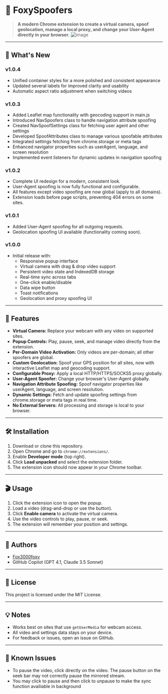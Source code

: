 # 🦊 FoxySpoofers

> **A modern Chrome extension to create a virtual camera, spoof geolocation, manage a local proxy, and change your User-Agent directly in your browser.**
![image](https://github.com/user-attachments/assets/ea6971f5-4324-463e-8861-d2b43198383d)
---

## 🚨 What's New
### v1.0.4
- Unified container styles for a more polished and consistent appearance
- Updated several labels for improved clarity and usability
- Automatic aspect ratio adjustment when switching videos

### v1.0.3
- Added Leaflet map functionality with geocoding support in main.js
- Introduced NavSpoofers class to handle navigation attribute spoofing
- Created NavSpoofSettings class for fetching user agent and other settings
- Developed SpoofAttributes class to manage various spoofable attributes
- Integrated settings fetching from chrome.storage or meta tags
- Enhanced navigator properties such as userAgent, language, and screen resolution
- Implemented event listeners for dynamic updates in navigation spoofing

### v1.0.2
- Complete UI redesign for a modern, consistent look.
- User-Agent spoofing is now fully functional and configurable.
- All features except video spoofing are now global (apply to all domains).
- Extension loads before page scripts, preventing 404 errors on some sites.

### v1.0.1
- Added User-Agent spoofing for all outgoing requests.
- Geolocation spoofing UI available (functionality coming soon).

### v1.0.0
- Initial release with:
  - Responsive popup interface
  - Virtual camera with drag & drop video support
  - Persistent video state and IndexedDB storage
  - Real-time sync across tabs
  - One-click enable/disable
  - Data wipe button
  - Toast notifications
  - Geolocation and proxy spoofing UI

---

## 🚀 Features

- **Virtual Camera:** Replace your webcam with any video on supported sites.
- **Popup Controls:** Play, pause, seek, and manage video directly from the extension.
- **Per-Domain Video Activation:** Only videos are per-domain; all other spoofers are global.
- **Custom Geolocation:** Spoof your GPS position for all sites, now with interactive Leaflet map and geocoding support.
- **Configurable Proxy:** Apply a local HTTP/HTTPS/SOCKS5 proxy globally.
- **User-Agent Spoofer:** Change your browser's User-Agent globally.
- **Navigation Attribute Spoofing:** Spoof navigator properties like userAgent, language, and screen resolution.
- **Dynamic Settings:** Fetch and update spoofing settings from chrome.storage or meta tags in real time.
- **No External Servers:** All processing and storage is local to your browser.

---

## 🛠️ Installation

1. Download or clone this repository.
2. Open Chrome and go to `chrome://extensions/`.
3. Enable **Developer mode** (top right).
4. Click **Load unpacked** and select the extension folder.
5. The extension icon should now appear in your Chrome toolbar.

---

## 🎬 Usage

1. Click the extension icon to open the popup.
2. Load a video (drag-and-drop or use the button).
3. Click **Enable camera** to activate the virtual camera.
4. Use the video controls to play, pause, or seek.
5. The extension will remember your position and settings.

---

## 👤 Authors

- [Fox3000foxy](https://github.com/fox3000foxy)
- GitHub Copilot (GPT 4.1, Claude 3.5 Sonnet)

---

## 📄 License

This project is licensed under the MIT License.

---

## 💡 Notes

- Works best on sites that use `getUserMedia` for webcam access.
- All video and settings data stays on your device.
- For feedback or issues, open an issue on GitHub.

---

## 🦋 Known Issues

- To pause the video, click directly on the video. The pause button on the seek bar may not correctly pause the mirrored stream.
- You may click to pause and then click to unpause to make the sync function availiable in background
